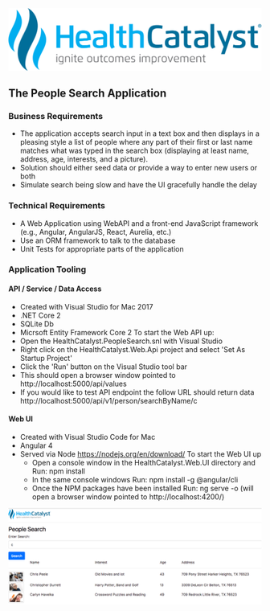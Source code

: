![ScreenShot](https://github.com/curtisdurrett/HealthCatalyst.PeopleSearch/blob/master/HealthCatalyst.Web.UI/src/assets/images/healthcatlyst.svg)

## The People Search Application

### Business Requirements

 * The application accepts search input in a text box and then displays in a pleasing style a list of people where any part of their first or last name matches what was typed in the search box (displaying at least name, address, age, interests, and a picture). 
 * Solution should either seed data or provide a way to enter new users or both
 * Simulate search being slow and have the UI gracefully handle the delay

### Technical Requirements

 * A Web Application using WebAPI and a front-end JavaScript framework (e.g., Angular, AngularJS, React, Aurelia, etc.) 
 * Use an ORM framework to talk to the database
 * Unit Tests for appropriate parts of the application
 
### Application Tooling
 
#### API / Service / Data Access
  * Created with Visual Studio for Mac 2017 
  * .NET Core 2
  * SQLite Db
  * Micrsoft Entity Framework Core 2
  To start the Web API up:
   * Open the HealthCatalyst.PeopleSearch.snl with Visual Studio
   * Right click on the HealthCatalyst.Web.Api project and select 'Set As Startup Project'
   * Click the 'Run' button on the Visual Studio tool bar
   * This should open a browser window pointed to http://localhost:5000/api/values
   * If you would like to test API endpoint the follow URL should return data              http://localhost:5000/api/v1/person/searchByName/c
  
#### Web UI
  * Created with Visual Studio Code for Mac
  * Angular 4
  * Served via Node https://nodejs.org/en/download/
  To start the Web UI up
     * Open a console window in the HealthCatalyst.Web.UI directory and Run: npm install
     * In the same console windows Run: npm install -g @angular/cli
     * Once the NPM packages have been installed Run: ng serve -o   (will open a browser window pointed to                      http://localhost:4200/)
 
![ScreenShot](https://github.com/curtisdurrett/HealthCatalyst.PeopleSearch/blob/master/searchApp.png)

